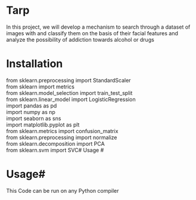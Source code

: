 # Tarp
In this project, we will develop a mechanism to search through a dataset of images with and classify them on the basis of their facial features and analyze the possibility of addiction towards alcohol or drugs
# Installation #
from sklearn.preprocessing import StandardScaler\
from sklearn import metrics\
from sklearn.model_selection import train_test_split\
from sklearn.linear_model import LogisticRegression\
import pandas as pd\
import numpy as np\
import seaborn as sns\
import matplotlib.pyplot as plt\
from sklearn.metrics import confusion_matrix\
from sklearn.preprocessing import normalize\
from sklearn.decomposition import PCA\
from sklearn.svm import SVC# Usage #
# Usage#
This Code can be run on any Python compiler
